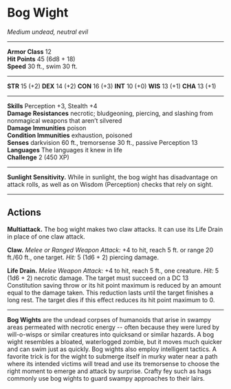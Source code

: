 # Bog Wight

_Medium undead, neutral evil_

---

**Armor Class** 12  
**Hit Points** 45 (6d8 + 18)  
**Speed** 30 ft., swim 30 ft.  

---

**STR** 15 (+2) **DEX** 14 (+2) **CON** 16 (+3) **INT** 10 (+0) **WIS** 13 (+1) **CHA** 13 (+1)

---

**Skills** Perception +3, Stealth +4  
**Damage Resistances** necrotic; bludgeoning, piercing, and slashing from nonmagical weapons that aren’t silvered  
**Damage Immunities** poison  
**Condition Immunities** exhaustion, poisoned  
**Senses** darkvision 60 ft., tremorsense 30 ft., passive Perception 13  
**Languages** The languages it knew in life  
**Challenge** 2 (450 XP)  

---

**Sunlight Sensitivity.** While in sunlight, the bog wight has disadvantage on attack rolls, as well as on Wisdom (Perception) checks that rely on sight.

---

## Actions

**Multiattack.** The bog wight makes two claw attacks. It can use its Life Drain in place of one claw attack.

**Claw.** _Melee or Ranged Weapon Attack:_ +4 to hit, reach 5 ft. or range 20 ft./60 ft., one target. _Hit:_ 5 (1d6 + 2) piercing damage.

**Life Drain.** _Melee Weapon Attack:_ +4 to hit, reach 5 ft., one creature. _Hit:_ 5 (1d6 + 2) necrotic damage. The target must succeed on a DC 13 Constitution saving throw or its hit point maximum is reduced by an amount equal to the damage taken. This reduction lasts until the target finishes a long rest. The target dies if this effect reduces its hit point maximum to 0.

---

**Bog Wights** are the undead corpses of humanoids that arise in swampy areas permeated with necrotic energy -- often because they were lured by will-o-wisps or similar creatures into quicksand or similar hazards. A bog wight resembles a bloated, waterlogged zombie, but it moves much quicker and can swim just as quickly. Bog wights also employ intelligent tactics. A favorite trick is for the wight to submerge itself in murky water near a path where its intended victims will tread and use its tremorsense to choose the right moment to emerge and attack by surprise. Crafty fey such as hags commonly use bog wights to guard swampy approaches to their lairs.